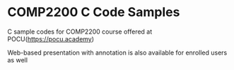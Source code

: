 # COMP2200 C Code Samples
C sample codes for COMP2200 course offered at POCU(https://pocu.academy)

Web-based presentation with annotation is also available for enrolled users as well

